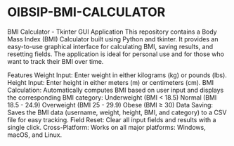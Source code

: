 # OIBSIP-BMI-CALCULATOR
BMI Calculator - Tkinter GUI Application
This repository contains a Body Mass Index (BMI) Calculator built using Python and tkinter. It provides an easy-to-use graphical interface for calculating BMI, saving results, and resetting fields. The application is ideal for personal use and for those who want to track their BMI over time.

Features
Weight Input: Enter weight in either kilograms (kg) or pounds (lbs).
Height Input: Enter height in either meters (m) or centimeters (cm).
BMI Calculation: Automatically computes BMI based on user input and displays the corresponding BMI category:
Underweight (BMI < 18.5)
Normal (BMI 18.5 - 24.9)
Overweight (BMI 25 - 29.9)
Obese (BMI ≥ 30)
Data Saving: Saves the BMI data (username, weight, height, BMI, and category) to a CSV file for easy tracking.
Field Reset: Clear all input fields and results with a single click.
Cross-Platform: Works on all major platforms: Windows, macOS, and Linux.


